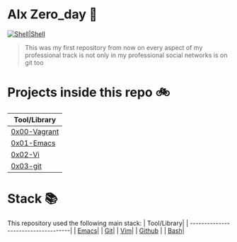 # Alx Zero_day :floppy_disk:

[![Shell|Shell](https://img.shields.io/badge/Shell-100%25-bgreen.svg)](https://sourcerer.io/arabiu033)

> This was my first repository from now on every aspect of my professional track is not only in my professional social networks is on git too 

# Projects inside this repo :bike:

| Tool/Library| 
| ------------------------------------| 
| [0x00-Vagrant](https://github.com/arabiu033/alx-zero_day/tree/master/0x00-vagrant)|
| [0x01-Emacs](https://github.com/arabiu033/alx-zero_day/tree/master/0x01_emacs)|
| [0x02-Vi](https://github.com/arabiu033/alx-zero_day/tree/master/0x02_vi)|
| [0x03-git](https://github.com/arabiu033/alx-zero_day/tree/master/0x03-git)

# Stack :books:

This repository used the following main stack:
| Tool/Library| 
| ------------------------------------| 
| [Emacs](https://www.gnu.org/software/emacs/)| 
| [Git](https://git-scm.com/)| 
| [Vim](https://www.vim.org/)| 
| [Github](https://github.com/) | 
| [Bash](https://www.gnu.org/software/bash/)| 
